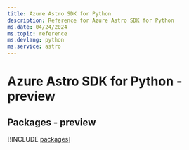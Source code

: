 ```yaml
---
title: Azure Astro SDK for Python
description: Reference for Azure Astro SDK for Python
ms.date: 04/24/2024
ms.topic: reference
ms.devlang: python
ms.service: astro
---
```

# Azure Astro SDK for Python - preview
## Packages - preview
[!INCLUDE [packages](astro-index.md)]